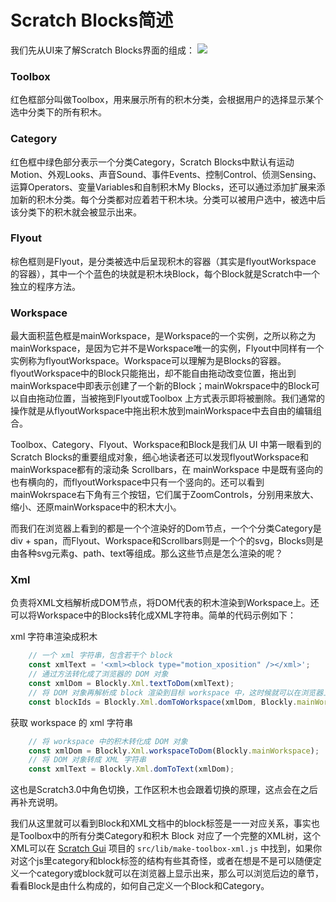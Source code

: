# Scratch Blocks简述
我们先从UI来了解Scratch Blocks界面的组成：
<img src='./scratch-blocks.png'/>

### Toolbox
红色框部分叫做Toolbox，用来展示所有的积木分类，会根据用户的选择显示某个选中分类下的所有积木。
### Category
红色框中绿色部分表示一个分类Category，Scratch Blocks中默认有运动Motion、外观Looks、声音Sound、事件Events、控制Control、侦测Sensing、运算Operators、变量Variables和自制积木My Blocks，还可以通过添加扩展来添加新的积木分类。每个分类都对应着若干积木块。分类可以被用户选中，被选中后该分类下的积木就会被显示出来。
### Flyout
棕色框则是Flyout，是分类被选中后呈现积木的容器（其实是flyoutWorkspace 的容器），其中一个个蓝色的块就是积木块Block，每个Block就是Scratch中一个独立的程序方法。
### Workspace
最大面积蓝色框是mainWorkspace，是Workspace的一个实例，之所以称之为mainWorkspace，是因为它并不是Workspace唯一的实例，Flyout中同样有一个实例称为flyoutWorkspace。Workspace可以理解为是Blocks的容器。flyoutWorkspace中的Block只能拖出，却不能自由拖动改变位置，拖出到mainWorkspace中即表示创建了一个新的Block；mainWokrspace中的Block可以自由拖动位置，当被拖到Flyout或Toolbox 上方式表示即将被删除。我们通常的操作就是从flyoutWorkspace中拖出积木放到mainWorkspace中去自由的编辑组合。

Toolbox、Category、Flyout、Workspace和Block是我们从 UI 中第一眼看到的Scratch Blocks的重要组成对象，细心地读者还可以发现flyoutWorkspace和mainWorkspace都有的滚动条 Scrollbars，在 mainWorkspace 中是既有竖向的也有横向的，而flyoutWorkspace中只有一个竖向的。还可以看到mainWokrspace右下角有三个按钮，它们属于ZoomControls，分别用来放大、缩小、还原mainWorkspace中的积木大小。

而我们在浏览器上看到的都是一个个渲染好的Dom节点，一个个分类Category是div + span，而Flyout、Workspace和Scrollbars则是一个个的svg，Blocks则是由各种svg元素g、path、text等组成。那么这些节点是怎么渲染的呢？

### Xml
负责将XML文档解析成DOM节点，将DOM代表的积木渲染到Workspace上。还可以将Workspace中的Blocks转化成XML字符串。简单的代码示例如下：

xml 字符串渲染成积木
```javascript
    // 一个 xml 字符串，包含若干个 block
    const xmlText = '<xml><block type="motion_xposition" /></xml>';
    // 通过方法转化成了浏览器的 DOM 对象
    const xmlDom = Blockly.Xml.textToDom(xmlText);
    // 将 DOM 对象再解析成 block 渲染到目标 workspace 中，这时候就可以在浏览器上看到积木块了
    const blockIds = Blockly.Xml.domToWorkspace(xmlDom, Blockly.mainWorkspace);
```
获取 workspace 的 xml 字符串
``` javascript
    // 将 workspace 中的积木转化成 DOM 对象
    const xmlDom = Blockly.Xml.workspaceToDom(Blockly.mainWorkspace);
    // 将 DOM 对象转成 XML 字符串
    const xmlText = Blockly.Xml.domToText(xmlDom);
```

这也是Scratch3.0中角色切换，工作区积木也会跟着切换的原理，这点会在之后再补充说明。

我们从这里就可以看到Block和XML文档中的block标签是一一对应关系，事实也是Toolbox中的所有分类Category和积木 Block 对应了一个完整的XML树，这个XML可以在 [Scratch Gui](https://github.com/LLK/scratch-gui/blob/develop/src/lib/make-toolbox-xml.js) 项目的 `src/lib/make-toolbox-xml.js` 中找到，如果你对这个js里category和block标签的结构有些其奇怪，或者在想是不是可以随便定义一个category或block就可以在浏览器上显示出来，那么可以浏览后边的章节，看看Block是由什么构成的，如何自己定义一个Block和Category。
